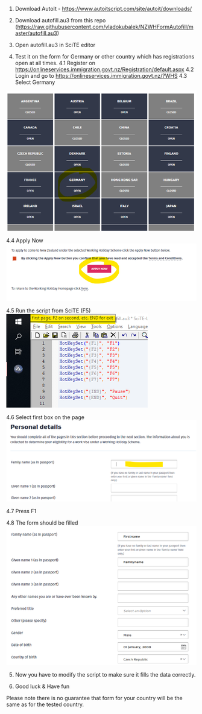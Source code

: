 1. Download AutoIt - https://www.autoitscript.com/site/autoit/downloads/
2. Download autofill.au3 from this repo (https://raw.githubusercontent.com/vladokubalek/NZWHFormAutofill/master/autofill.au3)
3. Open autofill.au3 in SciTE editor

4. Test it on the form for Germany or other country which has registrations open at all times.
4.1 Register on https://onlineservices.immigration.govt.nz/Registration/default.aspx
4.2 Login and go to https://onlineservices.immigration.govt.nz/?WHS 
4.3 Select Germany

![](https://github.com/vladokubalek/NZWHFormAutofill/blob/master/resources/country.png)

4.4 Apply Now
![](https://github.com/vladokubalek/NZWHFormAutofill/blob/master/resources/apply.png)

4.5 Run the script from SciTE (F5)
![](https://github.com/vladokubalek/NZWHFormAutofill/blob/master/resources/runscript.png)

4.6 Select first box on the page
![](https://github.com/vladokubalek/NZWHFormAutofill/blob/master/resources/cursor.png)

4.7 Press F1

4.8 The form should be filled
![](https://github.com/vladokubalek/NZWHFormAutofill/blob/master/resources/filled.png)

5. Now you have to modify the script to make sure it fills the data correctly.

6. Good luck & Have fun

Please note there is no guarantee that form for your country will be the same as for the tested country.

